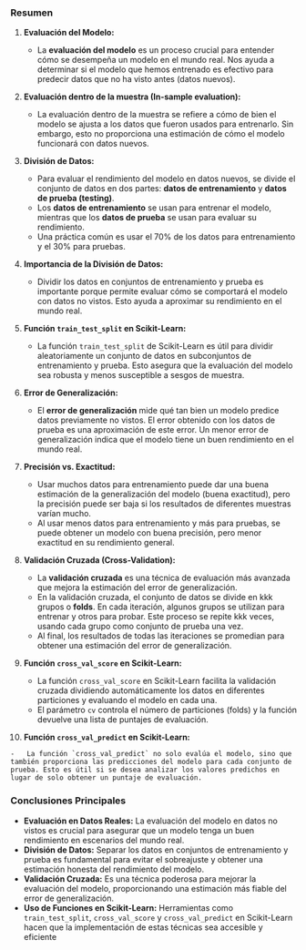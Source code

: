 ### Resumen

1.  **Evaluación del Modelo:**
    
    -   La **evaluación del modelo** es un proceso crucial para entender cómo se desempeña un modelo en el mundo real. Nos ayuda a determinar si el modelo que hemos entrenado es efectivo para predecir datos que no ha visto antes (datos nuevos).
2.  **Evaluación dentro de la muestra (In-sample evaluation):**
    
    -   La evaluación dentro de la muestra se refiere a cómo de bien el modelo se ajusta a los datos que fueron usados para entrenarlo. Sin embargo, esto no proporciona una estimación de cómo el modelo funcionará con datos nuevos.
3.  **División de Datos:**
    
    -   Para evaluar el rendimiento del modelo en datos nuevos, se divide el conjunto de datos en dos partes: **datos de entrenamiento** y **datos de prueba (testing)**.
    -   Los **datos de entrenamiento** se usan para entrenar el modelo, mientras que los **datos de prueba** se usan para evaluar su rendimiento.
    -   Una práctica común es usar el 70% de los datos para entrenamiento y el 30% para pruebas.
4.  **Importancia de la División de Datos:**
    
    -   Dividir los datos en conjuntos de entrenamiento y prueba es importante porque permite evaluar cómo se comportará el modelo con datos no vistos. Esto ayuda a aproximar su rendimiento en el mundo real.
5.  **Función `train_test_split` en Scikit-Learn:**
    
    -   La función `train_test_split` de Scikit-Learn es útil para dividir aleatoriamente un conjunto de datos en subconjuntos de entrenamiento y prueba. Esto asegura que la evaluación del modelo sea robusta y menos susceptible a sesgos de muestra.
6.  **Error de Generalización:**
    
    -   El **error de generalización** mide qué tan bien un modelo predice datos previamente no vistos. El error obtenido con los datos de prueba es una aproximación de este error. Un menor error de generalización indica que el modelo tiene un buen rendimiento en el mundo real.
7.  **Precisión vs. Exactitud:**
    
    -   Usar muchos datos para entrenamiento puede dar una buena estimación de la generalización del modelo (buena exactitud), pero la precisión puede ser baja si los resultados de diferentes muestras varían mucho.
    -   Al usar menos datos para entrenamiento y más para pruebas, se puede obtener un modelo con buena precisión, pero menor exactitud en su rendimiento general.
8.  **Validación Cruzada (Cross-Validation):**
    
    -   La **validación cruzada** es una técnica de evaluación más avanzada que mejora la estimación del error de generalización.
    -   En la validación cruzada, el conjunto de datos se divide en kkk grupos o **folds**. En cada iteración, algunos grupos se utilizan para entrenar y otros para probar. Este proceso se repite kkk veces, usando cada grupo como conjunto de prueba una vez.
    -   Al final, los resultados de todas las iteraciones se promedian para obtener una estimación del error de generalización.
9.  **Función `cross_val_score` en Scikit-Learn:**
    
    -   La función `cross_val_score` en Scikit-Learn facilita la validación cruzada dividiendo automáticamente los datos en diferentes particiones y evaluando el modelo en cada una.
    -   El parámetro `cv` controla el número de particiones (folds) y la función devuelve una lista de puntajes de evaluación.
10.  **Función `cross_val_predict` en Scikit-Learn:**
    
    -   La función `cross_val_predict` no solo evalúa el modelo, sino que también proporciona las predicciones del modelo para cada conjunto de prueba. Esto es útil si se desea analizar los valores predichos en lugar de solo obtener un puntaje de evaluación.

### **Conclusiones Principales**

-   **Evaluación en Datos Reales:** La evaluación del modelo en datos no vistos es crucial para asegurar que un modelo tenga un buen rendimiento en escenarios del mundo real.
-   **División de Datos:** Separar los datos en conjuntos de entrenamiento y prueba es fundamental para evitar el sobreajuste y obtener una estimación honesta del rendimiento del modelo.
-   **Validación Cruzada:** Es una técnica poderosa para mejorar la evaluación del modelo, proporcionando una estimación más fiable del error de generalización.
-   **Uso de Funciones en Scikit-Learn:** Herramientas como `train_test_split`, `cross_val_score` y `cross_val_predict` en Scikit-Learn hacen que la implementación de estas técnicas sea accesible y eficiente
